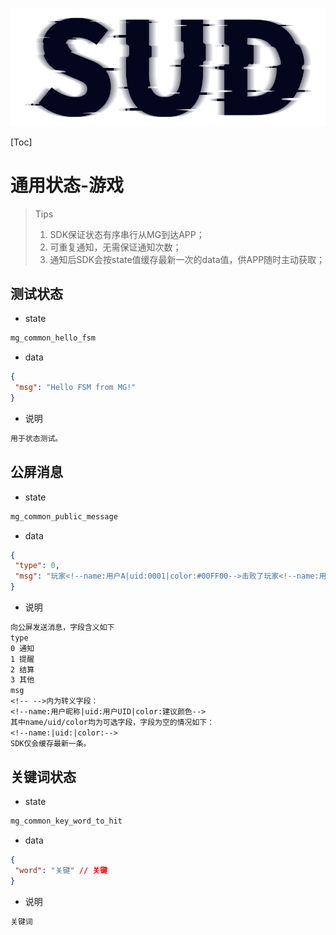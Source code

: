 
#

![SUD](../../Resource/logo.png)

[Toc]

# 通用状态-游戏

> Tips
>
> 1. SDK保证状态有序串行从MG到达APP；
> 2. 可重复通知，无需保证通知次数；
> 3. 通知后SDK会按state值缓存最新一次的data值，供APP随时主动获取；

## 测试状态

- state

```txt
mg_common_hello_fsm
```

- data

```json
{
 "msg": "Hello FSM from MG!"
}
```

- 说明

```txt
用于状态测试。
```

## 公屏消息

- state

```txt
mg_common_public_message
```

- data

```json
{
 "type": 0,
 "msg": "玩家<!--name:用户A|uid:0001|color:#00FF00-->击败了玩家<!--name:用户B|uid:0002|color:0xFF0000-->！",
}
```

- 说明

```txt
向公屏发送消息，字段含义如下
type
0 通知
1 提醒
2 结算
3 其他
msg
<!-- -->内为转义字段：
<!--name:用户昵称|uid:用户UID|color:建议颜色-->
其中name/uid/color均为可选字段，字段为空的情况如下：
<!--name:|uid:|color:-->
SDK仅会缓存最新一条。
```

## 关键词状态

- state

```txt
mg_common_key_word_to_hit
```

- data

```json
{
 "word": "关键" // 关键
}
```

- 说明

```txt
关键词
```
